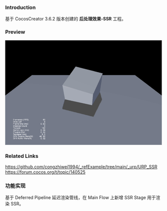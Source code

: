 ### Introduction
基于 CocosCreator 3.6.2 版本创建的 **后处理效果-SSR** 工程。

### Preview
![image](../../../gif/202211/2022110801.gif)

### Related Links 
https://github.com/congzhiwei1994/_refExample/tree/main/_urp/URP_SSR    
https://forum.cocos.org/t/topic/140525

### 功能实现
基于 Deferred Pipeline 延迟渲染管线，在 Main Flow 上新增 SSR Stage 用于渲染 SSR。